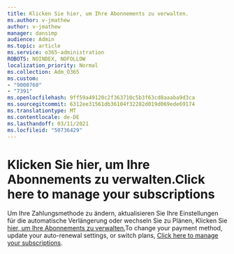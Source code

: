 ```yaml
---
title: Klicken Sie hier, um Ihre Abonnements zu verwalten.
ms.author: v-jmathew
author: v-jmathew
manager: dansimp
audience: Admin
ms.topic: article
ms.service: o365-administration
ROBOTS: NOINDEX, NOFOLLOW
localization_priority: Normal
ms.collection: Adm_O365
ms.custom:
- "9000760"
- "7391"
ms.openlocfilehash: 9ff59a49120c2f363710c5b3f63cd8aaaba9d3ca
ms.sourcegitcommit: 6312ee31561db36104f32282d019d069ede69174
ms.translationtype: MT
ms.contentlocale: de-DE
ms.lasthandoff: 03/11/2021
ms.locfileid: "50736429"
---
```

# <a name="click-here-to-manage-your-subscriptions"></a><span data-ttu-id="f7ad4-102">Klicken Sie hier, um Ihre Abonnements zu verwalten.</span><span class="sxs-lookup"><span data-stu-id="f7ad4-102">Click here to manage your subscriptions</span></span>

<span data-ttu-id="f7ad4-103">Um Ihre Zahlungsmethode zu ändern, aktualisieren Sie Ihre Einstellungen für die automatische Verlängerung oder wechseln Sie zu Plänen, Klicken Sie [hier, um Ihre Abonnements zu verwalten.](https://portal.office.com/AdminPortal/Home#/subscriptions)</span><span class="sxs-lookup"><span data-stu-id="f7ad4-103">To change your payment method, update your auto-renewal settings, or switch plans, [Click here to manage your subscriptions](https://portal.office.com/AdminPortal/Home#/subscriptions).</span></span>
